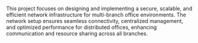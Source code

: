 This project focuses on designing and implementing a secure, scalable, and efficient network infrastructure for multi-branch office environments. The network setup ensures seamless connectivity, centralized management, and optimized performance for distributed offices, enhancing communication and resource sharing across all branches.
